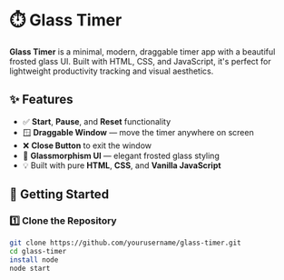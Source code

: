 # ⏱️ Glass Timer

**Glass Timer** is a minimal, modern, draggable timer app with a beautiful frosted glass UI. Built with HTML, CSS, and JavaScript, it's perfect for lightweight productivity tracking and visual aesthetics.


## ✨ Features

- ✅ **Start**, **Pause**, and **Reset** functionality
- 🪟 **Draggable Window** — move the timer anywhere on screen
- ❌ **Close Button** to exit the window
- 🧊 **Glassmorphism UI** — elegant frosted glass styling
- 💡 Built with pure **HTML**, **CSS**, and **Vanilla JavaScript**


## 🚀 Getting Started

### 1️⃣ Clone the Repository

```bash
git clone https://github.com/yourusername/glass-timer.git
cd glass-timer
install node
node start
